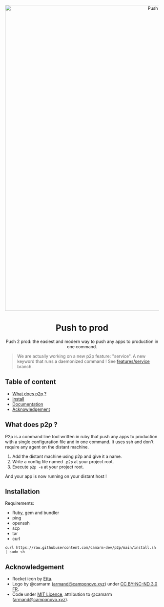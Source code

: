 <div align="center">

<img width="1000" src=".github/header.png" alt="Push 2 Prod">

# Push to prod
Push 2 prod: the easiest and modern way to push any apps to production in one command.

</div>

> We are actually working on a new p2p feature: "service". A new keyword that runs a daemonized command ! See [features/service]() branch. 

## Table of content
- [What does p2p ?](#what-does-p2p-)
- [Install](#installation)
- [Documentation](https://github.com/camarm-dev/p2p/blob/main/DOCUMENTATION.md)
- [Acknowledgement](#acknowledgement)

## What does p2p ?
P2p is a command line tool written in ruby that push any apps to production with a single configuration file and in one command.
It uses ssh and don't require any agent on the distant machine.

1. Add the distant machine using p2p and give it a name.
2. Write a config file named `.p2p` at your project root.
3. Execute `p2p -e` at your project root.

And your app is now running on your distant host !


## Installation
Requirements:
- Ruby, gem and bundler
- ping
- openssh
- scp
- tar
- curl
```shell
curl https://raw.githubusercontent.com/camarm-dev/p2p/main/install.sh | sudo sh
```

## Acknowledgement
- Rocket icon by [Etta](https://www.svgrepo.com/author/Etta/).
- Logo by @camarm (armand@camponovo.xyz) under [CC BY-NC-ND 3.0 FR](https://creativecommons.org/licenses/by-nc-nd/3.0/fr/).
- Code under [MIT Licence](https://github.com/camarm-dev/p2p/blob/main/LICENCE), attribution to @camarm (armand@camponovo.xyz).
